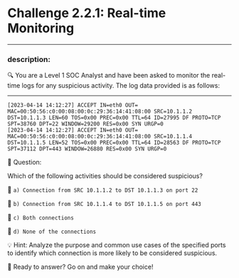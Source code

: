 # **Challenge 2.2.1: Real-time Monitoring**

---

### **description:**

🔍 You are a Level 1 SOC Analyst and have been asked to monitor the real-time logs for any suspicious activity. The log data provided is as follows:

---
```plaintext
[2023-04-14 14:12:27] ACCEPT IN=eth0 OUT= MAC=00:50:56:c0:00:08:00:0c:29:36:14:41:08:00 SRC=10.1.1.2 DST=10.1.1.3 LEN=60 TOS=0x00 PREC=0x00 TTL=64 ID=27995 DF PROTO=TCP SPT=38760 DPT=22 WINDOW=29200 RES=0x00 SYN URGP=0
[2023-04-14 14:12:27] ACCEPT IN=eth0 OUT= MAC=00:50:56:c0:00:08:00:0c:29:36:14:41:08:00 SRC=10.1.1.4 DST=10.1.1.5 LEN=52 TOS=0x00 PREC=0x00 TTL=64 ID=28563 DF PROTO=TCP SPT=37112 DPT=443 WINDOW=26880 RES=0x00 SYN URGP=0
```
🤔 Question:

Which of the following activities should be considered suspicious?

🔘 ```a) Connection from SRC 10.1.1.2 to DST 10.1.1.3 on port 22```

🔘 ```b) Connection from SRC 10.1.1.4 to DST 10.1.1.5 on port 443```

🔘 ```c) Both connections```

🔘 ```d) None of the connections```

💡 Hint: Analyze the purpose and common use cases of the specified ports to identify which connection is more likely to be considered suspicious.

🚀 Ready to answer? Go on and make your choice!
